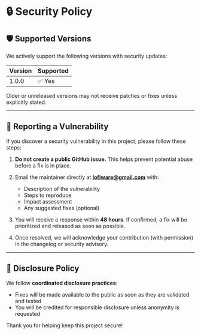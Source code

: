 # 🔒 Security Policy

## 🛡️ Supported Versions

We actively support the following versions with security updates:

| Version | Supported          |
| ------- | ------------------ |
| 1.0.0   | ✅ Yes              |

Older or unreleased versions may not receive patches or fixes unless explicitly stated.

---

## 🐞 Reporting a Vulnerability

If you discover a security vulnerability in this project, please follow these steps:

1. **Do not create a public GitHub issue.** This helps prevent potential abuse before a fix is in place.
2. Email the maintainer directly at **lofiware@gmail.com** with:
   - Description of the vulnerability
   - Steps to reproduce
   - Impact assessment
   - Any suggested fixes (optional)

3. You will receive a response within **48 hours**. If confirmed, a fix will be prioritized and released as soon as possible.

4. Once resolved, we will acknowledge your contribution (with permission) in the changelog or security advisory.

---

## 🔐 Disclosure Policy

We follow **coordinated disclosure practices**:
- Fixes will be made available to the public as soon as they are validated and tested
- You will be credited for responsible disclosure unless anonymity is requested

Thank you for helping keep this project secure!
